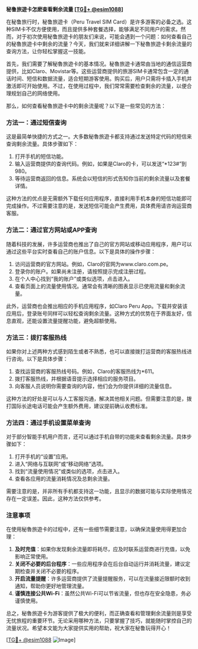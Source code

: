 **秘鲁旅遊卡怎麽查看剩余流量 [[TG💪+ @esim1088](https://t.me/s/esim1088)]**

在秘鲁旅行时，秘鲁旅遊卡（Peru Travel SIM Card）是许多游客的必备之选。这种SIM卡不仅方便使用，而且提供多种套餐选择，能够满足不同用户的需求。然而，对于初次使用秘鲁旅遊卡的朋友们来说，可能会遇到一个问题：如何查看自己的秘魯旅遊卡中剩余的流量？今天，我们就来详细讲解一下秘魯旅遊卡剩余流量的查询方法，让你轻松掌握这一技能。

首先，我们需要了解秘魯旅遊卡的基本情况。秘魯旅遊卡通常由当地的通信运营商提供，比如Claro、Movistar等。这些运营商提供的旅游SIM卡通常包含一定的通话时间、短信和数据流量，适合短期游客使用。购买后，用户只需将卡插入手机并激活即可开始使用。不过，在使用过程中，我们常常需要检查剩余的流量，以便合理规划自己的网络使用。

那么，如何查看秘魯旅遊卡中的剩余流量呢？以下是一些常见的方法：

### 方法一：通过短信查询

这是最简单快捷的方式之一。大多数秘魯旅遊卡都支持通过发送特定代码的短信来查询剩余流量。具体步骤如下：

1. 打开手机的短信功能。
2. 输入运营商提供的查询代码。例如，如果是Claro的卡，可以发送“*123#”到980。
3. 等待运营商返回的信息。系统会以短信的形式告知你当前的剩余流量以及套餐详情。

这种方法的优点是无需额外下载任何应用程序，直接利用手机本身的短信功能即可完成操作。不过需要注意的是，发送短信可能会产生费用，具体费用请咨询运营商客服。

### 方法二：通过官方网站或APP查询

随着科技的发展，许多运营商也推出了自己的官方网站或移动应用程序，用户可以通过这些平台实时查看自己的账户信息。以下是具体的操作步骤：

1. 访问运营商的官方网站。例如，Claro的官网为www.claro.com.pe。
2. 登录你的账户。如果尚未注册，请按照提示完成注册过程。
3. 在个人中心找到“我的账户”或类似选项，点击进入。
4. 查看页面上的流量使用情况。通常会有清晰的图表显示已使用流量和剩余流量。

此外，运营商也会推出相应的手机应用程序，如Claro Peru App。下载并安装该应用后，登录账号同样可以轻松查询剩余流量。这种方式的优势在于界面友好，信息直观，还能设置流量提醒功能，避免超额使用。

### 方法三：拨打客服热线

如果你对上述两种方式感到陌生或者不熟悉，也可以直接拨打运营商的客服热线进行咨询。以下是具体步骤：

1. 查找运营商的客服热线号码。例如，Claro的客服热线为*611。
2. 拨打客服热线，并根据语音提示选择相应的服务项目。
3. 向客服人员说明你需要查询的内容，他们会为你提供详细的流量信息。

这种方法的好处是可以与人工客服沟通，解决其他相关问题。但需要注意的是，拨打国际长途电话可能会产生额外费用，建议提前确认收费标准。

### 方法四：通过手机设置菜单查询

对于部分智能手机用户而言，还可以通过手机自带的功能来查看剩余流量。具体步骤如下：

1. 打开手机的“设置”应用。
2. 进入“网络与互联网”或“移动网络”选项。
3. 找到“流量使用情况”或类似的选项，点击进入。
4. 查看各应用的流量消耗情况及总剩余流量。

需要注意的是，并非所有手机都支持这一功能，且显示的数据可能与实际使用情况存在一定误差。因此，这种方法仅供参考。

### 注意事项

在使用秘魯旅遊卡的过程中，还有一些细节需要注意，以确保流量使用得更加合理：

1. **及时充值**：如果你发现剩余流量即将耗尽，应及时联系运营商进行充值，以免影响正常使用。
2. **关闭不必要的后台程序**：一些应用程序会在后台自动运行并消耗流量，建议定期检查并关闭不必要的程序。
3. **开启流量提醒**：许多运营商提供了流量提醒服务，可以在流量接近限额时收到通知，帮助你更好地管理流量。
4. **谨慎连接公共Wi-Fi**：虽然公共Wi-Fi可以节省流量，但也存在安全隐患，务必谨慎使用。

总之，秘魯旅遊卡为游客提供了极大的便利，而正确查看和管理剩余流量则是享受无忧旅程的重要环节。无论采用哪种方法，只要掌握了技巧，就能随时掌控自己的流量状况。希望本文能为大家提供实用的帮助，祝大家在秘鲁玩得开心！

[[TG💪+ @esim1088](https://t.me/s/esim1088) ![Image](https://i.postimg.cc/4NQfJmqS/Snipaste-2025-05-13-00-14-12.png)]